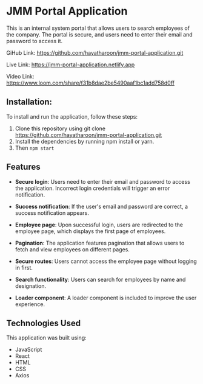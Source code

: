 # **JMM Portal Application**

This is an internal system portal that allows users to search employees of the company. The portal is secure, and users need to enter their email and password to access it.

GiHub Link: https://github.com/hayatharoon/jmm-portal-application.git

Live Link: https://jmm-portal-application.netlify.app

Video Link: https://www.loom.com/share/f31b8dae2be5490aaf1bc1add758d0ff

## **Installation:**

To install and run the application, follow these steps:

1. Clone this repository using git clone https://github.com/hayatharoon/jmm-portal-application.git
2. Install the dependencies by running npm install or yarn.
3. Then `npm start`

## **Features**

- **Secure login**: Users need to enter their email and password to access the application. Incorrect login credentials will trigger an error notification.
- **Success notification**: If the user's email and password are correct, a success notification appears.
- **Employee page**: Upon successful login, users are redirected to the employee page, which displays the first page of employees.

- **Pagination**: The application features pagination that allows users to fetch and view employees on different pages.

- **Secure routes**: Users cannot access the employee page without logging in first.

- **Search functionality**: Users can search for employees by name and designation.

- **Loader component**: A loader component is included to improve the user experience.

## **Technologies Used**

This application was built using:

- JavaScript
- React
- HTML
- CSS
- Axios
